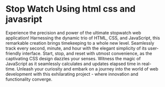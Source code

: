 # Stop Watch Using html css and javasript
 Experience the precision and power of the ultimate stopwatch web application! Harnessing the dynamic trio of HTML, CSS, and JavaScript, this remarkable creation brings timekeeping to a whole new level. Seamlessly track every second, minute, and hour with the elegant simplicity of its user-friendly interface. Start, stop, and reset with utmost convenience, as the captivating CSS design dazzles your senses. Witness the magic of JavaScript as it seamlessly calculates and updates elapsed time in real-time. Unleash your curiosity and embark on a journey into the world of web development with this exhilarating project - where innovation and functionality converge.
